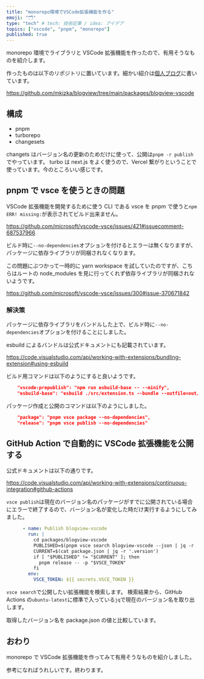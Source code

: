```yaml
---
title: "monorepo環境でVSCode拡張機能を作る"
emoji: "🗂"
type: "tech" # tech: 技術記事 / idea: アイデア
topics: ["vscode", "pnpm", "monorepo"]
published: true
---
```


monorepo 環境でライブラリと VSCode 拡張機能を作ったので、有用そうなものを紹介します。

作ったものは以下のリポジトリに置いています。細かい紹介は[個人ブログ](https://blog.mkizka.dev/entry/c6ff7f2cbe)に書いています。

https://github.com/mkizka/blogview/tree/main/packages/blogview-vscode

## 構成

- pnpm
- turborepo
- changesets

changets はバージョン名の更新のためだけに使って、公開は`pnpm -r publish`でやっています。
turbo は next.js をよく使うので、Vercel 繋がりということで使っています。今のところいい感じです。

## pnpm で vsce を使うときの問題

VSCode 拡張機能を開発するために使う CLI である vsce を pnpm で使うと`npm ERR! missing:`が表示されてビルド出来ません。

https://github.com/microsoft/vscode-vsce/issues/421#issuecomment-687537966

ビルド時に`--no-dependencies`オプションを付けるとエラーは無くなりますが、パッケージに依存ライブラリが同梱されなくなります。

この問題にぶつかって一時的に yarn workspace を試していたのですが、こちらはルートの node_modules を見に行ってくれず依存ライブラリが同梱されないようです。

https://github.com/microsoft/vscode-vsce/issues/300#issue-370671842

### 解決策

パッケージに依存ライブラリをバンドルした上で、ビルド時に`--no-dependencies`オプションを付けることにしました。

esbuild によるバンドルは公式ドキュメントにも記載されています。

https://code.visualstudio.com/api/working-with-extensions/bundling-extension#using-esbuild

ビルド用コマンドは以下のようにすると良いようです。

```json:package.json
    "vscode:prepublish": "npm run esbuild-base -- --minify",
    "esbuild-base": "esbuild ./src/extension.ts --bundle --outfile=out/main.js --external:vscode --format=cjs --platform=node",
```

パッケージ作成と公開のコマンドは以下のようにしました。

```json:package.json
    "package": "pnpm vsce package --no-dependencies",
    "release": "pnpm vsce publish --no-dependencies"
```

## GitHub Action で自動的に VSCode 拡張機能を公開する

公式ドキュメントは以下の通りです。

https://code.visualstudio.com/api/working-with-extensions/continuous-integration#github-actions

`vsce publish`は現在のバージョン名のパッケージがすでに公開されている場合にエラーで終了するので、バージョン名が変化した時だけ実行するようにしてみました。

```yml:publish.yml
      - name: Publish blogview-vscode
        run: |
          cd packages/blogview-vscode
          PUBLISHED=$(pnpm vsce search blogview-vscode --json | jq -r '.[].versions[0].version')
          CURRENT=$(cat package.json | jq -r '.version')
          if [ "$PUBLISHED" != "$CURRENT" ]; then
            pnpm release -- -p "$VSCE_TOKEN"
          fi
        env:
          VSCE_TOKEN: ${{ secrets.VSCE_TOKEN }}
```

`vsce search`で公開したい拡張機能を検索します。
検索結果から、GitHub Actions の`ubuntu-latest`に標準で入っている`jq`で現在のバージョン名を取り出します。

取得したバージョン名を package.json の値と比較しています。

## おわり

monorepo で VSCode 拡張機能を作ってみて有用そうなものを紹介しました。

参考になればうれしいです。終わります。
